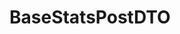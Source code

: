 #  BaseStatsPostDTO

<api-schema openapi-path="../../../api-specs/swagger-otr-api.json" name="BaseStatsPostDTO"/>